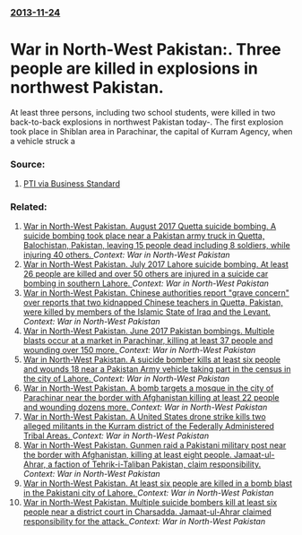 ### [2013-11-24](/news/2013/11/24/index.md)

# War in North-West Pakistan:. Three people are killed in explosions in northwest Pakistan. 

At least three persons, including two school students, were killed in two back-to-back explosions in northwest Pakistan today-. The first explosion took place in Shiblan area in Parachinar, the capital of Kurram Agency, when a vehicle struck a


### Source:

1. [PTI via Business Standard](http://www.business-standard.com/article/pti-stories/three-killed-in-blasts-in-northwest-pakistan-113112400235_1.html)

### Related:

1. [War in North-West Pakistan. August 2017 Quetta suicide bombing. A suicide bombing took place near a Pakistan army truck in Quetta, Balochistan, Pakistan, leaving 15 people dead including 8 soldiers, while injuring 40 others. ](/news/2017/08/12/war-in-north-west-pakistan-august-2017-quetta-suicide-bombing-a-suicide-bombing-took-place-near-a-pakistan-army-truck-in-quetta-balochist.md) _Context: War in North-West Pakistan_
2. [War in North-West Pakistan. July 2017 Lahore suicide bombing. At least 26 people are killed and over 50 others are injured in a suicide car bombing in southern Lahore. ](/news/2017/07/24/war-in-north-west-pakistan-july-2017-lahore-suicide-bombing-at-least-26-people-are-killed-and-over-50-others-are-injured-in-a-suicide-car.md) _Context: War in North-West Pakistan_
3. [War in North-West Pakistan. Chinese authorities report "grave concern" over reports that two kidnapped Chinese teachers in Quetta, Pakistan, were killed by members of the Islamic State of Iraq and the Levant. ](/news/2017/06/9/war-in-north-west-pakistan-chinese-authorities-report-grave-concern-over-reports-that-two-kidnapped-chinese-teachers-in-quetta-pakistan.md) _Context: War in North-West Pakistan_
4. [War in North-West Pakistan. June 2017 Pakistan bombings. Multiple blasts occur at a market in Parachinar, killing at least 37 people and wounding over 150 more. ](/news/2017/06/23/war-in-north-west-pakistan-june-2017-pakistan-bombings-multiple-blasts-occur-at-a-market-in-parachinar-killing-at-least-37-people-and-wou.md) _Context: War in North-West Pakistan_
5. [War in North-West Pakistan. A suicide bomber kills at least six people and wounds 18 near a Pakistan Army vehicle taking part in the census in the city of Lahore. ](/news/2017/04/5/war-in-north-west-pakistan-a-suicide-bomber-kills-at-least-six-people-and-wounds-18-near-a-pakistan-army-vehicle-taking-part-in-the-census.md) _Context: War in North-West Pakistan_
6. [War in North-West Pakistan. A bomb targets a mosque in the city of Parachinar near the border with Afghanistan killing at least 22 people and wounding dozens more. ](/news/2017/03/31/war-in-north-west-pakistan-a-bomb-targets-a-mosque-in-the-city-of-parachinar-near-the-border-with-afghanistan-killing-at-least-22-people-an.md) _Context: War in North-West Pakistan_
7. [War in North-West Pakistan. A United States drone strike kills two alleged militants in the Kurram district of the Federally Administered Tribal Areas. ](/news/2017/03/2/war-in-north-west-pakistan-a-united-states-drone-strike-kills-two-alleged-militants-in-the-kurram-district-of-the-federally-administered-tr.md) _Context: War in North-West Pakistan_
8. [War in North-West Pakistan. Gunmen raid a Pakistani military post near the border with Afghanistan, killing at least eight people. Jamaat-ul-Ahrar, a faction of Tehrik-i-Taliban Pakistan, claim responsibility. ](/news/2017/03/17/war-in-north-west-pakistan-gunmen-raid-a-pakistani-military-post-near-the-border-with-afghanistan-killing-at-least-eight-people-jamaat-ul.md) _Context: War in North-West Pakistan_
9. [War in North-West Pakistan. At least six people are killed in a bomb blast in the Pakistani city of Lahore. ](/news/2017/02/23/war-in-north-west-pakistan-at-least-six-people-are-killed-in-a-bomb-blast-in-the-pakistani-city-of-lahore.md) _Context: War in North-West Pakistan_
10. [War in North-West Pakistan. Multiple suicide bombers kill at least six people near a district court in Charsadda. Jamaat-ul-Ahrar claimed responsibility for the attack. ](/news/2017/02/21/war-in-north-west-pakistan-multiple-suicide-bombers-kill-at-least-six-people-near-a-district-court-in-charsadda-jamaat-ul-ahrar-claimed-re.md) _Context: War in North-West Pakistan_
